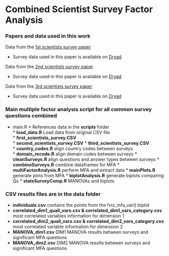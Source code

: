 # Combined Scientist Survey Factor Analysis
### Papers and data used in this work
Data from the [1st scientists survey paper](https://journals.plos.org/plosone/article?id=10.1371/journal.pone.0021101)

  * Survey data used in this paper is available on [Dryad](https://datadryad.org/stash/dataset/doi:10.5061/dryad.6t94p)

Data from the [2nd scientists survey paper](https://journals.plos.org/plosone/article?id=10.1371/journal.pone.0134826)

  * Survey data used in this paper is available on [Dryad](https://datadryad.org/stash/dataset/doi:10.5061/dryad.1ph92)

Data from the [3rd scientists survey paper](https://agupubs.onlinelibrary.wiley.com/doi/abs/10.1029/2018EA000461)

  * Survey data used in this paper is available on [Dryad](https://datadryad.org/stash/dataset/doi:10.5061/dryad.sv6t740)

### Main multiple factor analysis script for all common survey questions combined
  * main.R
        * References data in the **scripts** folder  
            * **load_data.R** Load data from original CSV file  
                * **first_scientists_survey.CSV**  
                * **second_scientists_survey.CSV** 
                * **third_scientists_survey.CSV**  
            * **country_codes.R** align country codes between surveys  
            * **domain_recode.R** align domain codes between surveys 
            * **cleanSurveys.R** align questions and answer types between surveys 
            * **combineSurveys.R** combine dataframes for MFA 
            * **multiFactorAnalysis.R** perform MFA and extract data 
            * **mainPlots.R** generate plots from MFA 
            * **biplotAnalysis.R** generate biplots comparing Qs 
            * **statsSurveyComp.R** MANOVAs and biplots 

### CSV results files are in the **data** folder
  * **individuals.csv** contains the points from the fviz_mfa_var() biplot 
  * **correlated_dim1_quali_vars.csv & correlated_dim1_vars_category.csv** most correlated variables information for dimension 1 
  * **correlated_dim2_quali_vars.csv & correlated_dim2_vars_category.csv** most correlated variable information for dimension 2 
  * **MANOVA_dim1.csv** DIM1 MANOVA results between surveys and significant MFA questions 
  * **MANOVA_dim2.csv** DIM2 MANOVA results between surveys and significant MFA questions 
